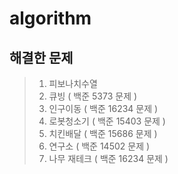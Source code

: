 # algorithm

## 해결한 문제

> 1. 피보나치수열
> 2. 큐빙 ( 백준 5373 문제 )
> 3. 인구이동 ( 백준 16234 문제 )
> 4. 로봇청소기 ( 백준 15403 문제 )
> 5. 치킨배달 ( 백준 15686 문제 )
> 6. 연구소 ( 백준 14502 문제 )
> 7. 나무 재테크 ( 백준 16234 문제 )
